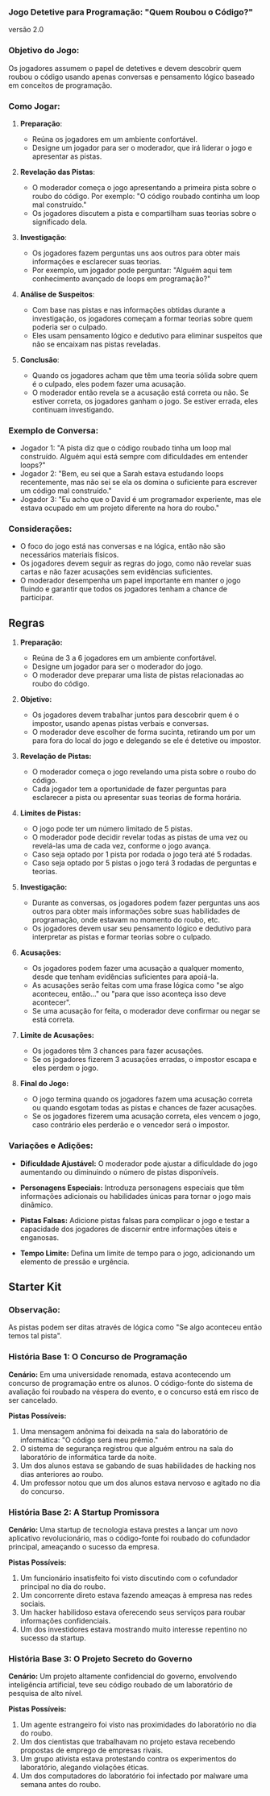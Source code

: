 
### Jogo Detetive para Programação: "Quem Roubou o Código?"
versão 2.0

### Objetivo do Jogo:
Os jogadores assumem o papel de detetives e devem descobrir quem roubou o código usando apenas conversas e pensamento lógico baseado em conceitos de programação.

### Como Jogar:
1. **Preparação**:
   - Reúna os jogadores em um ambiente confortável.
   - Designe um jogador para ser o moderador, que irá liderar o jogo e apresentar as pistas.

2. **Revelação das Pistas**:
   - O moderador começa o jogo apresentando a primeira pista sobre o roubo do código. Por exemplo: "O código roubado continha um loop mal construído."
   - Os jogadores discutem a pista e compartilham suas teorias sobre o significado dela.

3. **Investigação**:
   - Os jogadores fazem perguntas uns aos outros para obter mais informações e esclarecer suas teorias.
   - Por exemplo, um jogador pode perguntar: "Alguém aqui tem conhecimento avançado de loops em programação?"

4. **Análise de Suspeitos**:
   - Com base nas pistas e nas informações obtidas durante a investigação, os jogadores começam a formar teorias sobre quem poderia ser o culpado.
   - Eles usam pensamento lógico e dedutivo para eliminar suspeitos que não se encaixam nas pistas reveladas.

5. **Conclusão**:
   - Quando os jogadores acham que têm uma teoria sólida sobre quem é o culpado, eles podem fazer uma acusação.
   - O moderador então revela se a acusação está correta ou não. Se estiver correta, os jogadores ganham o jogo. Se estiver errada, eles continuam investigando.

### Exemplo de Conversa:
- Jogador 1: "A pista diz que o código roubado tinha um loop mal construído. Alguém aqui está sempre com dificuldades em entender loops?"
- Jogador 2: "Bem, eu sei que a Sarah estava estudando loops recentemente, mas não sei se ela os domina o suficiente para escrever um código mal construído."
- Jogador 3: "Eu acho que o David é um programador experiente, mas ele estava ocupado em um projeto diferente na hora do roubo."

### Considerações:
- O foco do jogo está nas conversas e na lógica, então não são necessários materiais físicos.
- Os jogadores devem seguir as regras do jogo, como não revelar suas cartas e não fazer acusações sem evidências suficientes.
- O moderador desempenha um papel importante em manter o jogo fluindo e garantir que todos os jogadores tenham a chance de participar.

## Regras


1. **Preparação:**
   - Reúna de 3 a 6 jogadores em um ambiente confortável.
   - Designe um jogador para ser o moderador do jogo.
   - O moderador deve preparar uma lista de pistas relacionadas ao roubo do código.

2. **Objetivo:**
   - Os jogadores devem trabalhar juntos para descobrir quem é o impostor, usando apenas pistas verbais e conversas.
   - O moderador deve escolher de forma sucinta, retirando um por um para fora do local do jogo e delegando se ele é detetive ou impostor.

3. **Revelação de Pistas:**
   - O moderador começa o jogo revelando uma pista sobre o roubo do código.
   - Cada jogador tem a oportunidade de fazer perguntas para esclarecer a pista ou apresentar suas teorias de forma horária.

4. **Limites de Pistas:**
   - O jogo pode ter um número limitado de 5 pistas.
   - O moderador pode decidir revelar todas as pistas de uma vez ou revelá-las uma de cada vez, conforme o jogo avança.
   - Caso seja optado por 1 pista por rodada o jogo terá até 5 rodadas.
   - Caso seja optado por 5 pistas o jogo terá 3 rodadas de perguntas e teorias.

5. **Investigação:**
   - Durante as conversas, os jogadores podem fazer perguntas uns aos outros para obter mais informações sobre suas habilidades de programação, onde estavam no momento do roubo, etc.
   - Os jogadores devem usar seu pensamento lógico e dedutivo para interpretar as pistas e formar teorias sobre o culpado.

6. **Acusações:**
   - Os jogadores podem fazer uma acusação a qualquer momento, desde que tenham evidências suficientes para apoiá-la.
   - As acusações serão feitas com uma frase lógica como "se algo aconteceu, então..." ou "para que isso aconteça isso deve acontecer".
   - Se uma acusação for feita, o moderador deve confirmar ou negar se está correta.

7. **Limite de Acusações:**
   - Os jogadores têm 3 chances para fazer acusações.
   - Se os jogadores fizerem 3 acusações erradas, o impostor escapa e eles perdem o jogo.

8. **Final do Jogo:**
   - O jogo termina quando os jogadores fazem uma acusação correta ou quando esgotam todas as pistas e chances de fazer acusações.
   - Se os jogadores fizerem uma acusação correta, eles vencem o jogo, caso contrário eles perderão e o vencedor será o impostor.

### Variações e Adições:

- **Dificuldade Ajustável:** O moderador pode ajustar a dificuldade do jogo aumentando ou diminuindo o número de pistas disponíveis.
  
- **Personagens Especiais:** Introduza personagens especiais que têm informações adicionais ou habilidades únicas para tornar o jogo mais dinâmico.

- **Pistas Falsas:** Adicione pistas falsas para complicar o jogo e testar a capacidade dos jogadores de discernir entre informações úteis e enganosas.

- **Tempo Limite:** Defina um limite de tempo para o jogo, adicionando um elemento de pressão e urgência.

## Starter Kit

### Observação:
As pistas podem ser ditas através de lógica como "Se algo aconteceu então temos tal pista".

### História Base 1: O Concurso de Programação
**Cenário:** Em uma universidade renomada, estava acontecendo um concurso de programação entre os alunos. O código-fonte do sistema de avaliação foi roubado na véspera do evento, e o concurso está em risco de ser cancelado.

**Pistas Possíveis:**
1. Uma mensagem anônima foi deixada na sala do laboratório de informática: "O código será meu prêmio."
2. O sistema de segurança registrou que alguém entrou na sala do laboratório de informática tarde da noite.
3. Um dos alunos estava se gabando de suas habilidades de hacking nos dias anteriores ao roubo.
4. Um professor notou que um dos alunos estava nervoso e agitado no dia do concurso.

### História Base 2: A Startup Promissora
**Cenário:** Uma startup de tecnologia estava prestes a lançar um novo aplicativo revolucionário, mas o código-fonte foi roubado do cofundador principal, ameaçando o sucesso da empresa.

**Pistas Possíveis:**
1. Um funcionário insatisfeito foi visto discutindo com o cofundador principal no dia do roubo.
2. Um concorrente direto estava fazendo ameaças à empresa nas redes sociais.
3. Um hacker habilidoso estava oferecendo seus serviços para roubar informações confidenciais.
4. Um dos investidores estava mostrando muito interesse repentino no sucesso da startup.

### História Base 3: O Projeto Secreto do Governo
**Cenário:** Um projeto altamente confidencial do governo, envolvendo inteligência artificial, teve seu código roubado de um laboratório de pesquisa de alto nível.

**Pistas Possíveis:**
1. Um agente estrangeiro foi visto nas proximidades do laboratório no dia do roubo.
2. Um dos cientistas que trabalhavam no projeto estava recebendo propostas de emprego de empresas rivais.
3. Um grupo ativista estava protestando contra os experimentos do laboratório, alegando violações éticas.
4. Um dos computadores do laboratório foi infectado por malware uma semana antes do roubo.
